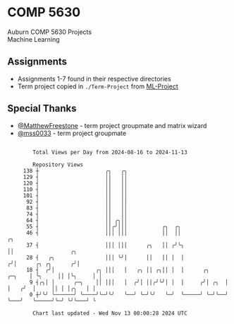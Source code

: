 # COMP 5630
Auburn COMP 5630 Projects  
Machine Learning

## Assignments
- Assignments 1-7 found in their respective directories
- Term project copied in `./Term-Project` from [ML-Project](https://github.com/wumphlett/ML-Project)

## Special Thanks
- [@MatthewFreestone](https://github.com/MatthewFreestone) - term project groupmate and matrix wizard
- [@mss0033](https://github.com/mss0033) - term project groupmate

```

        Total Views per Day from 2024-08-16 to 2024-11-13

        Repository Views
     138 ┼                     ╭╮   ╭╮
     129 ┤                     ││   ││
     120 ┤                     ││   ││
     110 ┤                     ││   ││
     101 ┤                     ││   ││
      92 ┤                     ││   ││
      83 ┤                     ││   ││
      74 ┤                     ││   ││
      64 ┤                     ││ ╭╮││
      55 ┤                     ││╭╯│││           ╭╮  ╭╮
      46 ┤                     │││ │││           ││  ││                      ╭╮
      37 ┤                     │││ │││      ╭╮   ││ ╭╯╰╮                     ││                  ╭╮
      28 ┤   ╭╮                │││ ╰╯│      ││   ││ │  │                    ╭╯│      ╭╮ ╭╮      ╭╯│
      18 ┤  ╭╯│             ╭╮ │││   │   ╭╮ ││ ╭╮││ │  │      ╭╮     ╭─╮    │ ╰╮     ││ │╰╮     │ │
       9 ┤╭╮│ │      ╭─╮    ││ │││   │  ╭╯│ ││╭╯╰╯│ │  │     ╭╯│ ╭╮  │ │   ╭╯  │     ││ │ │╭╮   │ │
       0 ┼╯╰╯ ╰──────╯ ╰────╯╰─╯╰╯   ╰──╯ ╰─╯╰╯   ╰─╯  ╰─────╯ ╰─╯╰──╯ ╰───╯   ╰─────╯╰─╯ ╰╯╰───╯ ╰

        Chart last updated - Wed Nov 13 00:00:28 2024 UTC
        
```

